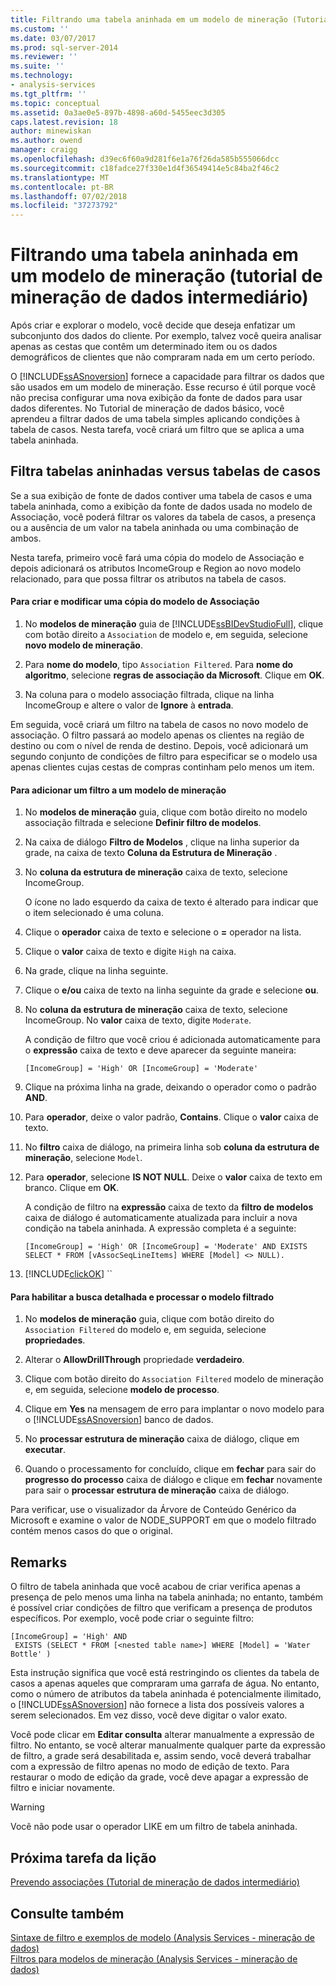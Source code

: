 ```yaml
---
title: Filtrando uma tabela aninhada em um modelo de mineração (Tutorial de mineração de dados intermediário) | Microsoft Docs
ms.custom: ''
ms.date: 03/07/2017
ms.prod: sql-server-2014
ms.reviewer: ''
ms.suite: ''
ms.technology:
- analysis-services
ms.tgt_pltfrm: ''
ms.topic: conceptual
ms.assetid: 0a3ae0e5-897b-4898-a60d-5455eec3d305
caps.latest.revision: 18
author: minewiskan
ms.author: owend
manager: craigg
ms.openlocfilehash: d39ec6f60a9d281f6e1a76f26da585b555066dcc
ms.sourcegitcommit: c18fadce27f330e1d4f36549414e5c84ba2f46c2
ms.translationtype: MT
ms.contentlocale: pt-BR
ms.lasthandoff: 07/02/2018
ms.locfileid: "37273792"
---
```

# <a name="filtering-a-nested-table-in-a-mining-model-intermediate-data-mining-tutorial"></a>Filtrando uma tabela aninhada em um modelo de mineração (tutorial de mineração de dados intermediário)
  Após criar e explorar o modelo, você decide que deseja enfatizar um subconjunto dos dados do cliente. Por exemplo, talvez você queira analisar apenas as cestas que contêm um determinado item ou os dados demográficos de clientes que não compraram nada em um certo período.  
  
 O [!INCLUDE[ssASnoversion](../includes/ssasnoversion-md.md)] fornece a capacidade para filtrar os dados que são usados em um modelo de mineração. Esse recurso é útil porque você não precisa configurar uma nova exibição da fonte de dados para usar dados diferentes. No Tutorial de mineração de dados básico, você aprendeu a filtrar dados de uma tabela simples aplicando condições à tabela de casos. Nesta tarefa, você criará um filtro que se aplica a uma tabela aninhada.  
  
## <a name="filters-on-nested-vs-case-tables"></a>Filtra tabelas aninhadas versus tabelas de casos  
 Se a sua exibição de fonte de dados contiver uma tabela de casos e uma tabela aninhada, como a exibição da fonte de dados usada no modelo de Associação, você poderá filtrar os valores da tabela de casos, a presença ou a ausência de um valor na tabela aninhada ou uma combinação de ambos.  
  
 Nesta tarefa, primeiro você fará uma cópia do modelo de Associação e depois adicionará os atributos IncomeGroup e Region ao novo modelo relacionado, para que possa filtrar os atributos na tabela de casos.  
  
#### <a name="to-create-and-modify-a-copy-of-the-association-model"></a>Para criar e modificar uma cópia do modelo de Associação  
  
1.  No **modelos de mineração** guia de [!INCLUDE[ssBIDevStudioFull](../includes/ssbidevstudiofull-md.md)], clique com botão direito a `Association` de modelo e, em seguida, selecione **novo modelo de mineração**.  
  
2.  Para **nome do modelo**, tipo `Association Filtered`. Para **nome do algoritmo**, selecione **regras de associação da Microsoft**. Clique em **OK**.  
  
3.  Na coluna para o modelo associação filtrada, clique na linha IncomeGroup e altere o valor de **Ignore** à **entrada**.  
  
 Em seguida, você criará um filtro na tabela de casos no novo modelo de associação. O filtro passará ao modelo apenas os clientes na região de destino ou com o nível de renda de destino. Depois, você adicionará um segundo conjunto de condições de filtro para especificar se o modelo usa apenas clientes cujas cestas de compras continham pelo menos um item.  
  
#### <a name="to-add-a-filter-to-a-mining-model"></a>Para adicionar um filtro a um modelo de mineração  
  
1.  No **modelos de mineração** guia, clique com botão direito no modelo associação filtrada e selecione **Definir filtro de modelos**.  
  
2.  Na caixa de diálogo **Filtro de Modelos** , clique na linha superior da grade, na caixa de texto **Coluna da Estrutura de Mineração** .  
  
3.  No **coluna da estrutura de mineração** caixa de texto, selecione IncomeGroup.  
  
     O ícone no lado esquerdo da caixa de texto é alterado para indicar que o item selecionado é uma coluna.  
  
4.  Clique o **operador** caixa de texto e selecione o **=** operador na lista.  
  
5.  Clique o **valor** caixa de texto e digite `High` na caixa.  
  
6.  Na grade, clique na linha seguinte.  
  
7.  Clique o **e/ou** caixa de texto na linha seguinte da grade e selecione **ou**.  
  
8.  No **coluna da estrutura de mineração** caixa de texto, selecione IncomeGroup. No **valor** caixa de texto, digite `Moderate`.  
  
     A condição de filtro que você criou é adicionada automaticamente para o **expressão** caixa de texto e deve aparecer da seguinte maneira:  
  
     `[IncomeGroup] = 'High' OR [IncomeGroup] = 'Moderate'`  
  
9. Clique na próxima linha na grade, deixando o operador como o padrão **AND**.  
  
10. Para **operador**, deixe o valor padrão, **Contains**. Clique o **valor** caixa de texto.  
  
11. No **filtro** caixa de diálogo, na primeira linha sob **coluna da estrutura de mineração**, selecione `Model`.  
  
12. Para **operador**, selecione **IS NOT NULL**. Deixe o **valor** caixa de texto em branco. Clique em **OK**.  
  
     A condição de filtro na **expressão** caixa de texto da **filtro de modelos** caixa de diálogo é automaticamente atualizada para incluir a nova condição na tabela aninhada. A expressão completa é a seguinte:  
  
     `[IncomeGroup] = 'High' OR [IncomeGroup] = 'Moderate' AND EXISTS SELECT * FROM [vAssocSeqLineItems] WHERE [Model] <> NULL).`  
  
13. [!INCLUDE[clickOK](../includes/clickok-md.md)] ``  
  
#### <a name="to-enable-drillthrough-and-to-process-the-filtered-model"></a>Para habilitar a busca detalhada e processar o modelo filtrado  
  
1.  No **modelos de mineração** guia, clique com botão direito do `Association Filtered` do modelo e, em seguida, selecione **propriedades**.  
  
2.  Alterar o **AllowDrillThrough** propriedade **verdadeiro**.  
  
3.  Clique com botão direito do `Association Filtered` modelo de mineração e, em seguida, selecione **modelo de processo**.  
  
4.  Clique em **Yes** na mensagem de erro para implantar o novo modelo para o [!INCLUDE[ssASnoversion](../includes/ssasnoversion-md.md)] banco de dados.  
  
5.  No **processar estrutura de mineração** caixa de diálogo, clique em **executar**.  
  
6.  Quando o processamento for concluído, clique em **fechar** para sair do **progresso do processo** caixa de diálogo e clique em **fechar** novamente para sair o **processar estrutura de mineração**  caixa de diálogo.  
  
 Para verificar, use o visualizador da Árvore de Conteúdo Genérico da Microsoft e examine o valor de NODE_SUPPORT em que o modelo filtrado contém menos casos do que o original.  
  
## <a name="remarks"></a>Remarks  
 O filtro de tabela aninhada que você acabou de criar verifica apenas a presença de pelo menos uma linha na tabela aninhada; no entanto, também é possível criar condições de filtro que verificam a presença de produtos específicos.  Por exemplo, você pode criar o seguinte filtro:  
  
```  
[IncomeGroup] = 'High' AND  
 EXISTS (SELECT * FROM [<nested table name>] WHERE [Model] = 'Water Bottle' )   
```  
  
 Esta instrução significa que você está restringindo os clientes da tabela de casos a apenas aqueles que compraram uma garrafa de água. No entanto, como o número de atributos da tabela aninhada é potencialmente ilimitado, o [!INCLUDE[ssASnoversion](../includes/ssasnoversion-md.md)] não fornece a lista dos possíveis valores a serem selecionados. Em vez disso, você deve digitar o valor exato.  
  
 Você pode clicar em **Editar consulta** alterar manualmente a expressão de filtro. No entanto, se você alterar manualmente qualquer parte da expressão de filtro, a grade será desabilitada e, assim sendo, você deverá trabalhar com a expressão de filtro apenas no modo de edição de texto. Para restaurar o modo de edição da grade, você deve apagar a expressão de filtro e iniciar novamente.  
  
> [!WARNING]  
>  Você não pode usar o operador LIKE em um filtro de tabela aninhada.  
  
## <a name="next-task-in-lesson"></a>Próxima tarefa da lição  
 [Prevendo associações &#40;Tutorial de mineração de dados intermediário&#41;](../../2014/tutorials/predicting-associations-intermediate-data-mining-tutorial.md)  
  
## <a name="see-also"></a>Consulte também  
 [Sintaxe de filtro e exemplos de modelo &#40;Analysis Services - mineração de dados&#41;](../../2014/analysis-services/data-mining/model-filter-syntax-and-examples-analysis-services-data-mining.md)   
 [Filtros para modelos de mineração &#40;Analysis Services - mineração de dados&#41;](../../2014/analysis-services/data-mining/filters-for-mining-models-analysis-services-data-mining.md)  
  
  
